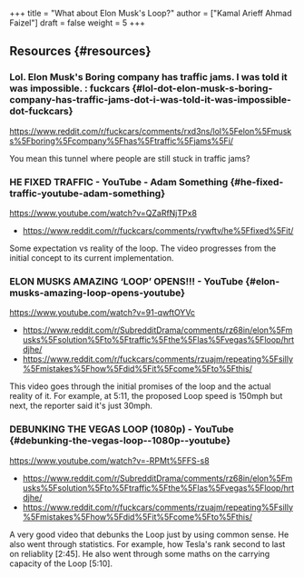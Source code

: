 +++
title = "What about Elon Musk's Loop?"
author = ["Kamal Arieff Ahmad Faizel"]
draft = false
weight = 5
+++

## Resources {#resources}


### Lol. Elon Musk's Boring company has traffic jams. I was told it was impossible. : fuckcars {#lol-dot-elon-musk-s-boring-company-has-traffic-jams-dot-i-was-told-it-was-impossible-dot-fuckcars}

<https://www.reddit.com/r/fuckcars/comments/rxd3ns/lol%5Felon%5Fmusks%5Fboring%5Fcompany%5Fhas%5Ftraffic%5Fjams%5Fi/>

You mean this tunnel where people are still stuck in traffic jams?


### HE FIXED TRAFFIC - YouTube - Adam Something {#he-fixed-traffic-youtube-adam-something}

<https://www.youtube.com/watch?v=QZaRfNjTPx8>

-   <https://www.reddit.com/r/fuckcars/comments/rywftv/he%5Ffixed%5Fit/>

Some expectation vs reality of the loop. The video progresses from the initial concept to its current implementation.


### ELON MUSKS AMAZING ‘LOOP’ OPENS!!! - YouTube {#elon-musks-amazing-loop-opens-youtube}

<https://www.youtube.com/watch?v=91-qwftOYVc>

-   <https://www.reddit.com/r/SubredditDrama/comments/rz68in/elon%5Fmusks%5Fsolution%5Fto%5Ftraffic%5Fthe%5Flas%5Fvegas%5Floop/hrtdjhe/>
-   <https://www.reddit.com/r/fuckcars/comments/rzuajm/repeating%5Fsilly%5Fmistakes%5Fhow%5Fdid%5Fit%5Fcome%5Fto%5Fthis/>

This video goes through the initial promises of the loop and the actual reality of it. For example, at 5:11, the proposed Loop speed is 150mph but next, the reporter said it's just 30mph.


### DEBUNKING THE VEGAS LOOP (1080p) - YouTube {#debunking-the-vegas-loop--1080p--youtube}

<https://www.youtube.com/watch?v=-RPMt%5FFS-s8>

-   <https://www.reddit.com/r/SubredditDrama/comments/rz68in/elon%5Fmusks%5Fsolution%5Fto%5Ftraffic%5Fthe%5Flas%5Fvegas%5Floop/hrtdjhe/>
-   <https://www.reddit.com/r/fuckcars/comments/rzuajm/repeating%5Fsilly%5Fmistakes%5Fhow%5Fdid%5Fit%5Fcome%5Fto%5Fthis/>

A very good video that debunks the Loop just by using common sense. He also went through statistics. For example, how Tesla's rank second to last on reliablity [2:45]. He also went through some maths on the carrying capacity of the Loop [5:10].
